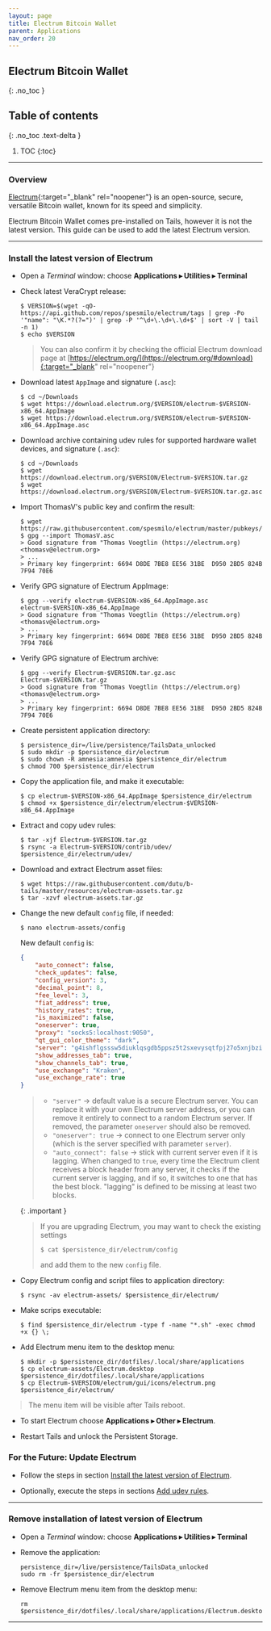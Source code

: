 ```yaml
---
layout: page
title: Electrum Bitcoin Wallet
parent: Applications
nav_order: 20
---
```


## Electrum Bitcoin Wallet
{: .no_toc }

## Table of contents
{: .no_toc .text-delta }

1. TOC
{:toc}


---
### Overview

[Electrum](https://electrum.org/){:target="_blank" rel="noopener"} is an open-source, secure, versatile Bitcoin wallet, known for its speed and simplicity. 

Electrum Bitcoin Wallet comes pre-installed on Tails, however it is not the latest version. This guide can be used to add the latest Electrum version.

---
### Install the latest version of Electrum

* Open a _Terminal_ window:  choose **Applications ▸ Utilities ▸ Terminal**


* Check latest VeraCrypt release:
  ```shell
  $ VERSION=$(wget -qO- https://api.github.com/repos/spesmilo/electrum/tags | grep -Po '"name": "\K.*?(?=")' | grep -P '^\d+\.\d+\.\d+$' | sort -V | tail -n 1)
  $ echo $VERSION
  ```

  > You can also confirm it by checking the official Electrum download page at [https://electrum.org/](https://electrum.org/#download){:target="_blank" rel="noopener"}


* Download latest `AppImage` and signature (`.asc`):
  ```shell
  $ cd ~/Downloads
  $ wget https://download.electrum.org/$VERSION/electrum-$VERSION-x86_64.AppImage
  $ wget https://download.electrum.org/$VERSION/electrum-$VERSION-x86_64.AppImage.asc
  ```

* Download archive containing udev rules for supported hardware wallet devices, and signature (`.asc`):
  ```shell
  $ cd ~/Downloads
  $ wget https://download.electrum.org/$VERSION/Electrum-$VERSION.tar.gz
  $ wget https://download.electrum.org/$VERSION/Electrum-$VERSION.tar.gz.asc
  ```


* Import ThomasV's public key and confirm the result:
  ```shell
  $ wget https://raw.githubusercontent.com/spesmilo/electrum/master/pubkeys/ThomasV.asc
  $ gpg --import ThomasV.asc
  > Good signature from "Thomas Voegtlin (https://electrum.org) <thomasv@electrum.org>
  > ...
  > Primary key fingerprint: 6694 D8DE 7BE8 EE56 31BE  D950 2BD5 824B 7F94 70E6
  ```


* Verify GPG signature of Electrum AppImage:
  ```shell
  $ gpg --verify electrum-$VERSION-x86_64.AppImage.asc electrum-$VERSION-x86_64.AppImage
  > Good signature from "Thomas Voegtlin (https://electrum.org) <thomasv@electrum.org>
  > ...
  > Primary key fingerprint: 6694 D8DE 7BE8 EE56 31BE  D950 2BD5 824B 7F94 70E6
  ```


* Verify GPG signature of Electrum archive:
  ```shell
  $ gpg --verify Electrum-$VERSION.tar.gz.asc Electrum-$VERSION.tar.gz
  > Good signature from "Thomas Voegtlin (https://electrum.org) <thomasv@electrum.org>
  > ...
  > Primary key fingerprint: 6694 D8DE 7BE8 EE56 31BE  D950 2BD5 824B 7F94 70E6
  ```


* Create persistent application directory:
  ```shell
  $ persistence_dir=/live/persistence/TailsData_unlocked
  $ sudo mkdir -p $persistence_dir/electrum
  $ sudo chown -R amnesia:amnesia $persistence_dir/electrum
  $ chmod 700 $persistence_dir/electrum
  ```


* Copy the application file, and make it executable:
  ```shell
  $ cp electrum-$VERSION-x86_64.AppImage $persistence_dir/electrum
  $ chmod +x $persistence_dir/electrum/electrum-$VERSION-x86_64.AppImage
  ```


* Extract and copy udev rules:
  ```shell
  $ tar -xjf Electrum-$VERSION.tar.gz
  $ rsync -a Electrum-$VERSION/contrib/udev/ $persistence_dir/electrum/udev/
  ```


* Download and extract Electrum asset files:
  ```shell
  $ wget https://raw.githubusercontent.com/dutu/b-tails/master/resources/electrum-assets.tar.gz
  $ tar -xzvf electrum-assets.tar.gz
  ```


* Change the new default `config` file, if needed:
  ```shell
  $ nano electrum-assets/config
  ```
  New default `config` is:
  ```json
  {
      "auto_connect": false,
      "check_updates": false,
      "config_version": 3,
      "decimal_point": 8,
      "fee_level": 3,
      "fiat_address": true,
      "history_rates": true,
      "is_maximized": false,
      "oneserver": true,
      "proxy": "socks5:localhost:9050",
      "qt_gui_color_theme": "dark",
      "server": "g4ishflgsssw5diuklqsgdb5ppsz5t2sxevysqtfpj27o5xnjbzit4qd.onion:50002:s",
      "show_addresses_tab": true,
      "show_channels_tab": true,
      "use_exchange": "Kraken",
      "use_exchange_rate": true
  }
  ```

  > * `"server"` -> default value is a secure Electrum server. You can replace it with your own Electrum server address, or you can remove it entirely to connect to a random Electrum server. If removed, the parameter `oneserver` should also be removed.
  > * `"oneserver": true`  -> connect to one Electrum server only (which is the server specified with parameter `server`).
  > * `"auto_connect": false` -> stick with current server even if it is lagging. When changed to `true`, every time the Electrum client receives a block header from any server, it checks if the current server is lagging, and if so, it switches to one that has the best block. "lagging" is defined to be missing at least two blocks.

  {: .important }
  > If you are upgrading Electrum, you may want to check the existing settings
  > ```shell
  > $ cat $persistence_dir/electrum/config
  > ```
  >  and add them to the new `config` file.


* Copy Electrum config and script files to application directory:
  ```shell
  $ rsync -av electrum-assets/ $persistence_dir/electrum/
  ```


* Make scrips executable:
  ```shell
  $ find $persistence_dir/electrum -type f -name "*.sh" -exec chmod +x {} \;
  ```


* Add Electrum menu item to the desktop menu:
  ```shell
  $ mkdir -p $persistence_dir/dotfiles/.local/share/applications
  $ cp electrum-assets/Electrum.desktop $persistence_dir/dotfiles/.local/share/applications
  $ cp Electrum-$VERSION/electrum/gui/icons/electrum.png $persistence_dir/electrum/
  ```

> The menu item will be visible after Tails reboot.


* To start Electrum choose **Applications ▸ Other ▸ Electrum**.


* Restart Tails and unlock the Persistent Storage.


### For the Future: Update Electrum

* Follow the steps in section [Install the latest version of Electrum](#install-the-latest-version-of-electrum).


* Optionally, execute the steps in sections [Add udev rules](#add-udev-rules-to-support-ledger-hw-wallet-devices). 


---
### Remove installation of latest version of Electrum

* Open a _Terminal_ window:  choose **Applications ▸ Utilities ▸ Terminal**


* Remove the application:
  ```shell
  persistence_dir=/live/persistence/TailsData_unlocked
  sudo rm -fr $persistence_dir/electrum
  ```


* Remove Electrum menu item from the desktop menu:
  ```shell
  rm $persistence_dir/dotfiles/.local/share/applications/Electrum.desktop
  ```
--- 
